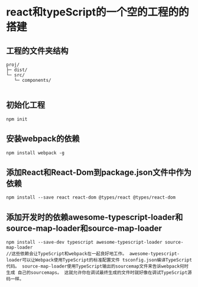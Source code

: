 # react和typeScript的一个空的工程的的搭建
##	工程的文件夹结构
```
proj/
├─ dist/
└─ src/
   └─ components/
   
```
##	初始化工程
```
npm init
```
##	安装webpack的依赖
```
npm install webpack -g
```
##	添加React和React-Dom到package.json文件中作为依赖
```
npm install --save react react-dom @types/react @types/react-dom
```
##	添加开发时的依赖awesome-typescript-loader和source-map-loader和source-map-loader
```
npm install --save-dev typescript awesome-typescript-loader source-map-loader
//这些依赖会让TypeScript和webpack在一起良好地工作。 awesome-typescript-loader可以让Webpack使用TypeScript的标准配置文件 tsconfig.json编译TypeScript代码。 source-map-loader使用TypeScript输出的sourcemap文件来告诉webpack何时生成 自己的sourcemaps。 这就允许你在调试最终生成的文件时就好像在调试TypeScript源码一样。
```
